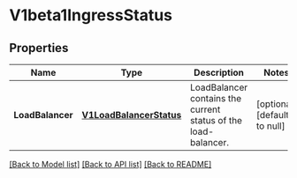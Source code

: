 # V1beta1IngressStatus

## Properties
Name | Type | Description | Notes
------------ | ------------- | ------------- | -------------
**LoadBalancer** | [**V1LoadBalancerStatus**](v1.LoadBalancerStatus.md) | LoadBalancer contains the current status of the load-balancer. | [optional] [default to null]

[[Back to Model list]](../README.md#documentation-for-models) [[Back to API list]](../README.md#documentation-for-api-endpoints) [[Back to README]](../README.md)


